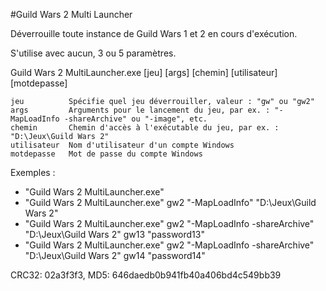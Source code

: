 #Guild Wars 2 Multi Launcher

Déverrouille toute instance de Guild Wars 1 et 2 en cours d'exécution.

S'utilise avec aucun, 3 ou 5 paramètres.


Guild Wars 2 MultiLauncher.exe [jeu] [args] [chemin] [utilisateur] [motdepasse]

    jeu          Spécifie quel jeu déverrouiller, valeur : "gw" ou "gw2"
    args         Arguments pour le lancement du jeu, par ex. : "-MapLoadInfo -shareArchive" ou "-image", etc.
    chemin       Chemin d'accès à l'exécutable du jeu, par ex. : "D:\Jeux\Guild Wars 2"
    utilisateur  Nom d'utilisateur d'un compte Windows
    motdepasse   Mot de passe du compte Windows

Exemples :
- "Guild Wars 2 MultiLauncher.exe"
- "Guild Wars 2 MultiLauncher.exe" gw2 "-MapLoadInfo" "D:\Jeux\Guild Wars 2"
- "Guild Wars 2 MultiLauncher.exe" gw2 "-MapLoadInfo -shareArchive" "D:\Jeux\Guild Wars 2" gw13 "password13"
- "Guild Wars 2 MultiLauncher.exe" gw2 "-MapLoadInfo -shareArchive" "D:\Jeux\Guild Wars 2" gw14 "password14"

CRC32: 02a3f3f3, MD5: 646daedb0b941fb40a406bd4c549bb39

